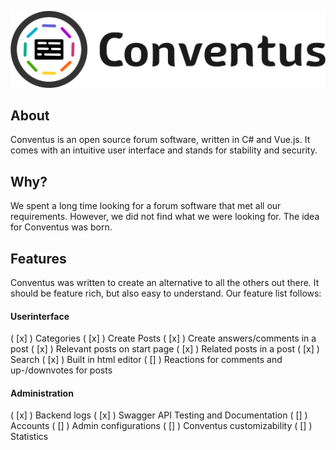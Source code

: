 ![Conventus-Logo-Text](https://github.com/Conventus-and-friends/Media/blob/main/Logo-Text/Conventus-Text-250.png?raw=true)

## About
Conventus is an open source forum software, written in C# and Vue.js. It comes with an intuitive user interface and stands for stability and security.

## Why?
We spent a long time looking for a forum software that met all our requirements. However, we did not find what we were looking for. The idea for Conventus was born.

## Features
Conventus was written to create an alternative to all the others out there. It should be feature rich, but also easy to understand. Our feature list follows:

#### Userinterface
( [x] ) Categories
( [x] ) Create Posts
( [x] ) Create answers/comments in a post
( [x] ) Relevant posts on start page
( [x] ) Related posts in a post
( [x] ) Search
( [x] ) Built in html editor
( [] ) Reactions for comments and up-/downvotes for posts

#### Administration
( [x] ) Backend logs
( [x] ) Swagger API Testing and Documentation
( [] ) Accounts
( [] ) Admin configurations
( [] ) Conventus customizability
( [] ) Statistics
